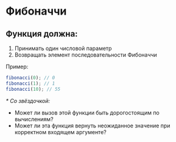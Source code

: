 # Фибоначчи

## Функция должна:
1. Принимать один числовой параметр
2. Возвращать элемент последовательности Фибоначчи

Пример:
```javascript
fibonacci(0); // 0
fibonacci(1); // 1
fibonacci(10); // 55
```

_* Со звёздочкой:_

* Может ли вызов этой функции быть дорогостоящим 
по вычислениям?
* Может ли эта функция вернуть неожиданное значение
при корректном входящем аргументе?